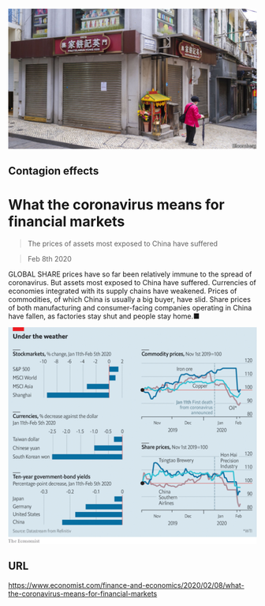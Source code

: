 ![](./images/20200208_CNP501.jpg)

## Contagion effects

# What the coronavirus means for financial markets

> The prices of assets most exposed to China have suffered

> Feb 8th 2020

GLOBAL SHARE prices have so far been relatively immune to the spread of coronavirus. But assets most exposed to China have suffered. Currencies of economies integrated with its supply chains have weakened. Prices of commodities, of which China is usually a big buyer, have slid. Share prices of both manufacturing and consumer-facing companies operating in China have fallen, as factories stay shut and people stay home.■



![](./images/20200208_FNC072.png)

## URL

https://www.economist.com/finance-and-economics/2020/02/08/what-the-coronavirus-means-for-financial-markets
